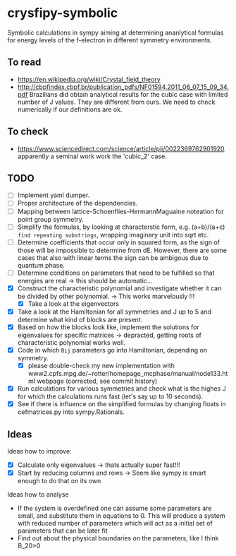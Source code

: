 # crysfipy-symbolic

Symbolic calculations in sympy aiming at determining ananlytical formulas for energy levels of the f-electron in different symmetry environments.

## To read
- https://en.wikipedia.org/wiki/Crystal_field_theory
- http://cbpfindex.cbpf.br/publication_pdfs/NF01594.2011_06_07_15_09_34.pdf Brazilians did obtain analytical results for the cubic case with limited number of J values. They are different from ours. We need to check numerically if our definitions are ok.

## To check
- https://www.sciencedirect.com/science/article/pii/0022369762901920 apparently a seminal work work the 'cubic_2' case.

## TODO
- [ ] Implement yaml dumper.
- [ ] Proper architecture of the dependencies. 
- [ ] Mapping between lattice-Schoenflies-HermannMaguaine noteation for point group symmetry.
- [ ] Simplify the formulas, by looking at characterstic form, e.g. (a+b)/(a+c) `find repeating substrings`, wrapping imaginary unit into sqrt etc.
- [ ] Determine coefficients that occur only in squared form, as the sign of those will be impossible to determine from dE. However, there are some cases that also with linear terms the sign can be ambigous due to quantum phase.
- [ ] Determine conditions on parameters that need to be fulfilled so that energies are real -> this should be automatic...
- [X] Construct the characteristic polynomial and investigate whether it can be divided by other polynomial. -> This works marvelously !!!
  - [X] Take a look at the eigenvectors
- [X] Take a look at the Hamiltonian for all symmetries and J up to 5 and determine what kind of blocks are present.
- [X] Based on how the blocks look like, implement the solutions for eigenvalues for specific matrices -> depracted, getting roots of characteristic polynomial works well.
- [X] Code in which `Bij` parameters go into Hamiltonian, depending on symmetry.
  - [X] please double-check my new implementation with www2.cpfs.mpg.de/~rotter/homepage_mcphase/manual/node133.html webpage (corrected, see commit history)
- [X] Run calculations for various symmetries and check what is the highes J for which the calculations runs fast (let's say up to 10 seconds).
- [X] See if there is influence on the simplified formulas by changing floats in cefmatrices.py into sympy.Rationals.

## Ideas
Ideas how to improve:
- [X] Calculate only eigenvalues -> thats actually super fast!!!
- [X] Start by reducing columns and rows -> Seem like sympy is smart enough to do that on its own

Ideas how to analyse
- If the system is overdefined one can assume some parameters are small, and substitute them in equations to 0. This will produce a system with reduced number of parameters which will act as a initial set of parameters that can be later fit
- Find out about the physical boundaries on the parameters, like I think B_20>0
